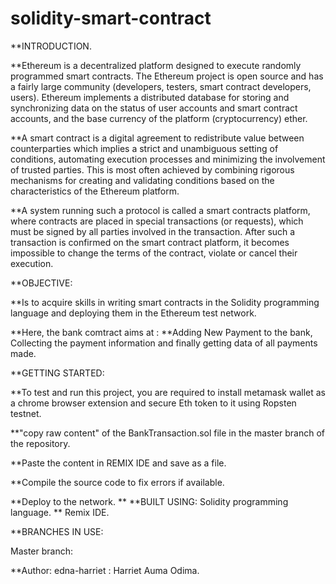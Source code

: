 # solidity-smart-contract

**INTRODUCTION. 

**Ethereum is a decentralized platform designed to execute randomly programmed smart contracts. The Ethereum project is open source and has a fairly large community (developers, testers, smart contract developers, users). Ethereum implements a distributed database for storing and synchronizing data on the status of user accounts and smart contract accounts, and the base currency of the platform (cryptocurrency) ether. 

**A smart contract is a digital agreement to redistribute value between counterparties which implies a strict and unambiguous setting of conditions, automating execution processes and minimizing the involvement of trusted parties. This is most often achieved by combining rigorous mechanisms for creating and validating conditions based on the characteristics of the Ethereum platform.

**A system running such a protocol is called a smart contracts platform, where contracts are placed in special transactions (or requests), which must be signed by all parties involved in the transaction. After such a transaction is confirmed on the smart contract platform, it becomes impossible to change the terms of the contract, violate or cancel their execution.

**OBJECTIVE:

**Is to acquire skills in writing smart contracts in the Solidity programming language and deploying them in the Ethereum test network.

**Here, the bank comtract aims at : **Adding New Payment to the bank, Collecting the payment information and finally getting data of all payments made.

**GETTING STARTED:

**To test and run this project, you are required to install metamask wallet as a chrome browser extension and secure Eth token to it using Ropsten testnet.

**"copy raw content" of the BankTransaction.sol file in the master branch of the repository.

**Paste the content in REMIX IDE and save as a file.

**Compile the source code to fix errors if available.

**Deploy to the network.
**
**BUILT USING: Solidity programming language. ** Remix IDE.

**BRANCHES IN USE:

Master branch:

**Author: edna-harriet : Harriet Auma Odima.
